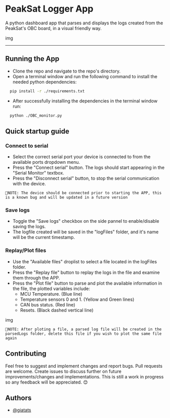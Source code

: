 # PeakSat Logger App

A python dashboard app that parses and displays the logs created from the PeakSat's OBC board, in a visual friendly way.

img

---
## Running the App
- Clone the repo and navigate to the repo's directory.
- Open a terminal window and run the following command to install the needed python dependencies:
```bash
  pip install -r ./requirements.txt
```
- After successfully installing the dependencies in the terminal window run:
```bash
  python ./OBC_monitor.py
```
## Quick startup guide
### Connect to serial
- Select the correct serial port your device is connected to from the available ports dropdown menu.
- Press the "Connect serial" button. The logs should start appearing in the "Serial Monitor" textbox.
- Press the "Disconnect serial" button, to stop the serial communication with the device.

``📝NOTE: The device should be connected prior to starting the APP, this is a known bug and will be updated in a future version``
### Save logs
- Toggle the "Save logs" checkbox on the side pannel to enable/disable saving the logs.
- The logfile created will be saved in the "logFiles" folder, and it's name will be the current timestamp.

### Replay/Plot files
- Use the "Available files" droplist to select a file located in the logFiles folder.
- Press the "Replay file" button to replay the logs in the file and examine them through the APP.
- Press the "Plot file" button to parse and plot the available information in the file, the plotted variables include:
    - MCU Temperature.  (Blue line)
    - Temperature sensors 0 and 1. (Yellow and Green lines)
    - CAN bus status.   (Red line)
    - Resets.   (Black dashed vertical line)

img

``📝NOTE: After ploting a file, a parsed log file will be created in the parsedLogs folder, delete this file if you wish to plot the same file again``

## Contributing
Feel free to suggest and implement changes and report bugs. Pull requests are welcome. Create issues to discuss further on future improvements/changes and implementations. 
This is still a work in progress so any feedback will be appreciated. 😊

## Authors

- [@giatats](https://github.com/giatats)
